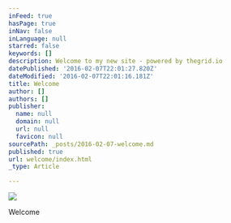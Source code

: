 ```yaml
---
inFeed: true
hasPage: true
inNav: false
inLanguage: null
starred: false
keywords: []
description: Welcome to my new site - powered by thegrid.io
datePublished: '2016-02-07T22:01:27.820Z'
dateModified: '2016-02-07T22:01:16.181Z'
title: Welcome
author: []
authors: []
publisher:
  name: null
  domain: null
  url: null
  favicon: null
sourcePath: _posts/2016-02-07-welcome.md
published: true
url: welcome/index.html
_type: Article

---
```

![](https://the-grid-user-content.s3-us-west-2.amazonaws.com/42deafb1-3cd4-4fc8-913e-6c8d656f52ce.png)

Welcome